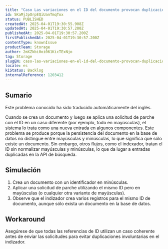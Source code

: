 ```yaml
---
title: "Caso Las variaciones en el ID del documento provocan duplicaciones en el indexador"
id: 5KaMjJpOrpEQiUanTmqTox
status: PUBLISHED
createdAt: 2025-04-01T19:30:55.908Z
updatedAt: 2025-04-01T19:30:57.200Z
publishedAt: 2025-04-01T19:30:57.200Z
firstPublishedAt: 2025-04-01T19:30:57.200Z
contentType: knownIssue
productTeam: Storage
author: 2mXZkbi0oi061KicTExNjo
tag: Storage
slugEN: caso-las-variaciones-en-el-id-del-documento-provocan-duplicaciones-en-el-indexador
locale: es
kiStatus: Backlog
internalReference: 1203412
---
```


## Sumario

<div class="alert alert-info">
  <p>Este problema conocido ha sido traducido automáticamente del inglés.</p>
</div>


Cuando se crea un documento y luego se aplica una solicitud de parche con el ID en un caso diferente (por ejemplo, todo en mayúsculas), el sistema lo trata como una nueva entrada en algunos componentes. Este problema se produce porque la persistencia del documento en la base de datos no distingue entre mayúsculas y minúsculas, lo que significa que sólo existe un documento. Sin embargo, otros flujos, como el indexador, tratan el ID sin normalizar mayúsculas y minúsculas, lo que da lugar a entradas duplicadas en la API de búsqueda.



## Simulación



1. Crea un documento con un identificador en minúsculas.
2. Aplicar una solicitud de parche utilizando el mismo ID pero en mayúsculas (o cualquier otra variante de mayúsculas).
3. Observe que el indizador crea varios registros para el mismo ID de documento, aunque sólo exista un documento en la base de datos.



## Workaround


Asegúrese de que todas las referencias de ID utilizan un caso coherente antes de enviar las solicitudes para evitar duplicaciones involuntarias en el indizador.





